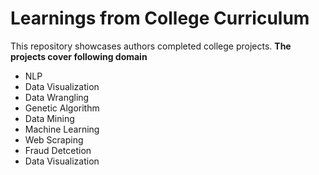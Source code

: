 # Learnings from College Curriculum
This repository showcases authors completed college projects. 
**The projects cover following domain** 
- NLP 
- Data Visualization 
- Data Wrangling
- Genetic Algorithm 
- Data Mining
- Machine Learning
- Web Scraping
- Fraud Detcetion
- Data Visualization

